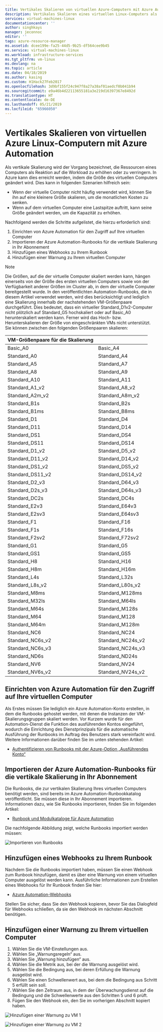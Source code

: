 ```yaml
---
title: Vertikales Skalieren von virtuellen Azure-Computern mit Azure Automation | Microsoft Docs
description: Vertikales Skalieren eines virtuellen Linux-Computers als Reaktion auf die Überwachung von Warnungen mit Azure Automation
services: virtual-machines-linux
documentationcenter: ''
author: singhkays
manager: jeconnoc
editor: ''
tags: azure-resource-manager
ms.assetid: dcee199e-fa25-44d5-9b25-df564cee9b45
ms.service: virtual-machines-linux
ms.workload: infrastructure-services
ms.tgt_pltfrm: vm-linux
ms.devlang: na
ms.topic: article
ms.date: 04/18/2019
ms.author: kasing
ms.custom: H1Hack27Feb2017
ms.openlocfilehash: 3d9bf155f24c947f8a27a38af01aedcf0b041b94
ms.sourcegitcommit: e9a46b4d22113655181a3e219d16397367e8492d
ms.translationtype: HT
ms.contentlocale: de-DE
ms.lasthandoff: 05/21/2019
ms.locfileid: "65966050"
---
```

# <a name="vertically-scale-azure-linux-virtual-machine-with-azure-automation"></a>Vertikales Skalieren von virtuellen Azure Linux-Computern mit Azure Automation
Als vertikale Skalierung wird der Vorgang bezeichnet, die Ressourcen eines Computers als Reaktion auf die Workload zu erhöhen oder zu verringern. In Azure kann dies erreicht werden, indem die Größe des virtuellen Computers geändert wird. Dies kann in folgenden Szenarien hilfreich sein:

* Wenn der virtuelle Computer nicht häufig verwendet wird, können Sie ihn auf eine kleinere Größe skalieren, um die monatlichen Kosten zu senken.
* Wenn auf dem virtuellen Computer eine Lastspitze auftritt, kann seine Größe geändert werden, um die Kapazität zu erhöhen.

Nachfolgend werden die Schritte aufgelistet, die hierzu erforderlich sind:

1. Einrichten von Azure Automation für den Zugriff auf Ihre virtuellen Computer
2. Importieren der Azure Automation-Runbooks für die vertikale Skalierung in Ihr Abonnement
3. Hinzufügen eines Webhooks zu Ihrem Runbook
4. Hinzufügen einer Warnung zu Ihrem virtuellen Computer

> [!NOTE]
> Die Größen, auf die der virtuelle Computer skaliert werden kann, hängen einerseits von der Größe des ersten virtuellen Computers sowie von der Verfügbarkeit anderer Größen im Cluster ab, in dem der virtuelle Computer bereitgestellt wurde. In den veröffentlichten Automation-Runbooks, die in diesem Artikel verwendet werden, wird dies berücksichtigt und lediglich eine Skalierung innerhalb der nachstehenden VM-Größenpaare durchgeführt. Dies bedeutet, dass ein virtueller Standard_D1v2-Computer nicht plötzlich auf Standard_G5 hochskaliert oder auf Basic_A0 herunterskaliert werden kann. Ferner wird das Hoch- bzw. Herunterskalieren der Größe von eingeschränkten VMs nicht unterstützt. Sie können zwischen den folgenden Größenpaaren skalieren:
> 
> | VM-Größenpaare für die Skalierung |  |
> | --- | --- |
> | Basic_A0 |Basic_A4 |
> | Standard_A0 |Standard_A4 |
> | Standard_A5 |Standard_A7 |
> | Standard_A8 |Standard_A9 |
> | Standard_A10 |Standard_A11 |
> | Standard_A1_v2 |Standard_A8_v2 |
> | Standard_A2m_v2 |Standard_A8m_v2  |
> | Standard_B1s |Standard_B2s |
> | Standard_B1ms |Standard_B8ms |
> | Standard_D1 |Standard_D4 |
> | Standard_D11 |Standard_D14 |
> | Standard_DS1 |Standard_DS4 |
> | Standard_DS11 |Standard_DS14 |
> | Standard_D1_v2 |Standard_D5_v2 |
> | Standard_D11_v2 |Standard_D14_v2 |
> | Standard_DS1_v2 |Standard_DS5_v2 |
> | Standard_DS11_v2 |Standard_DS14_v2 |
> | Standard_D2_v3 |Standard_D64_v3 |
> | Standard_D2s_v3 |Standard_D64s_v3 |
> | Standard_DC2s |Standard_DC4s |
> | Standard_E2v3 |Standard_E64v3 |
> | Standard_E2sv3 |Standard_E64sv3 |
> | Standard_F1 |Standard_F16 |
> | Standard_F1s |Standard_F16s |
> | Standard_F2sv2 |Standard_F72sv2 |
> | Standard_G1 |Standard_G5 |
> | Standard_GS1 |Standard_GS5 |
> | Standard_H8 |Standard_H16 |
> | Standard_H8m |Standard_H16m |
> | Standard_L4s |Standard_L32s |
> | Standard_L8s_v2 |Standard_L80s_v2 |
> | Standard_M8ms  |Standard_M128ms |
> | Standard_M32ls  |Standard_M64ls |
> | Standard_M64s  |Standard_M128s |
> | Standard_M64  |Standard_M128 |
> | Standard_M64m  |Standard_M128m |
> | Standard_NC6 |Standard_NC24 |
> | Standard_NC6s_v2 |Standard_NC24s_v2 |
> | Standard_NC6s_v3 |Standard_NC24s_v3 |
> | Standard_ND6s |Standard_ND24s |
> | Standard_NV6 |Standard_NV24 |
> | Standard_NV6s_v2 |Standard_NV24s_v2 |

## <a name="setup-azure-automation-to-access-your-virtual-machines"></a>Einrichten von Azure Automation für den Zugriff auf Ihre virtuellen Computer
Als Erstes müssen Sie lediglich ein Azure Automation-Konto erstellen, in dem die Runbooks gehostet werden, mit denen die Instanzen der VM-Skalierungsgruppen skaliert werden. Vor Kurzem wurde für den Automation-Dienst die Funktion des ausführenden Kontos eingeführt, wodurch die Einrichtung des Dienstprinzipals für die automatische Ausführung der Runbooks im Auftrag des Benutzers stark vereinfacht wird. Weitere Informationen darüber finden Sie im unten stehenden Artikel:

* [Authentifizieren von Runbooks mit der Azure-Option „Ausführendes Konto“](../../automation/automation-sec-configure-azure-runas-account.md)

## <a name="import-the-azure-automation-vertical-scale-runbooks-into-your-subscription"></a>Importieren der Azure Automation-Runbooks für die vertikale Skalierung in Ihr Abonnement
Die Runbooks, die zur vertikalen Skalierung Ihres virtuellen Computers benötigt werden, sind bereits im Azure Automation-Runbookkatalog veröffentlicht. Sie müssen diese in Ihr Abonnement importieren. Informationen dazu, wie Sie Runbooks importieren, finden Sie im folgenden Artikel:

* [Runbook und Modulkataloge für Azure Automation](../../automation/automation-runbook-gallery.md)

Die nachfolgende Abbildung zeigt, welche Runbooks importiert werden müssen:

![Importieren von Runbooks](./media/vertical-scaling-automation/scale-runbooks.png)

## <a name="add-a-webhook-to-your-runbook"></a>Hinzufügen eines Webhooks zu Ihrem Runbook
Nachdem Sie die Runbooks importiert haben, müssen Sie einen Webhook zum Runbook hinzufügen, damit es über eine Warnung von einem virtuellen Computer ausgelöst werden kann. Ausführliche Informationen zum Erstellen eines Webhooks für Ihr Runbook finden Sie hier:

* [Azure Automation-Webhooks](../../automation/automation-webhooks.md)

Stellen Sie sicher, dass Sie den Webhook kopieren, bevor Sie das Dialogfeld für Webhooks schließen, da sie den Webhook im nächsten Abschnitt benötigen.

## <a name="add-an-alert-to-your-virtual-machine"></a>Hinzufügen einer Warnung zu Ihrem virtuellen Computer
1. Wählen Sie die VM-Einstellungen aus.
2. Wählen Sie „Warnungsregeln“ aus.
3. Wählen Sie „Warnung hinzufügen“ aus.
4. Wählen Sie die Metrik aus, bei der die Warnung ausgelöst wird.
5. Wählen Sie die Bedingung aus, bei deren Erfüllung die Warnung ausgelöst wird.
6. Wählen Sie einen Schwellenwert aus, bei dem die Bedingung aus Schritt 5 erfüllt sein soll.
7. Wählen Sie den Zeitraum aus, in dem der Überwachungsdienst auf die Bedingung und die Schwellenwerte aus den Schritten 5 und 6 prüft.
8. Fügen Sie den Webhook ein, den Sie im vorherigen Abschnitt kopiert haben.

![Hinzufügen einer Warnung zu VM 1](./media/vertical-scaling-automation/add-alert-webhook-1.png)

![Hinzufügen einer Warnung zu VM 2](./media/vertical-scaling-automation/add-alert-webhook-2.png)

